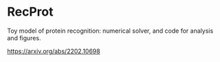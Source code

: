 # RecProt

Toy model of protein recognition: numerical solver, and code for analysis and figures.

https://arxiv.org/abs/2202.10698
